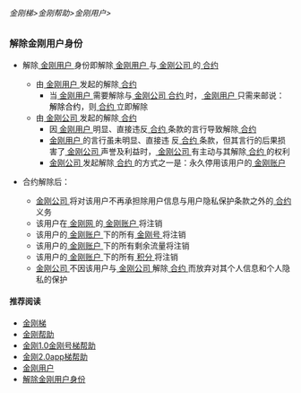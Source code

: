 ###### 金刚梯>金刚帮助>金刚用户>
### 解除金刚用户身份

- 解除[ 金刚用户 ](https://github.com/a2zitpro/web/blob/master/kkuser.md)身份即解除[ 金刚用户 ](https://github.com/a2zitpro/web/blob/master/kkuser.md)与[ 金刚公司 ](https://github.com/a2zitpro/web/blob/master/a2zitpro.md)的[ 合约 ](https://github.com/a2zitpro/web/blob/master/Endusercontract.md)
  - 由[ 金刚用户 ](https://github.com/a2zitpro/web/blob/master/kkuser.md)发起的解除[ 合约 ](https://github.com/a2zitpro/web/blob/master/Endusercontract.md)
    - 当[ 金刚用户 ](https://github.com/a2zitpro/web/blob/master/kkuser.md)需要解除与[ 金刚公司 ](https://github.com/a2zitpro/web/blob/master/a2zitpro.md)[ 合约 ](https://a2zitpro.github.io/web/Endusercontract)时，[ 金刚用户 ](https://github.com/a2zitpro/web/blob/master/kkuser.md)只需来邮说：<font color="Black">解除合约</font>，则[ 合约 ](https://github.com/a2zitpro/web/blob/master/Endusercontract.md)立即解除
  - 由[ 金刚公司 ](https://github.com/a2zitpro/web/blob/master/a2zitpro.md)发起的解除[ 合约 ](https://github.com/a2zitpro/web/blob/master/Endusercontract.md)
    - 因[ 金刚用户 ](https://github.com/a2zitpro/web/blob/master/kkuser.md)明显、直接违反[ 合约 ](https://github.com/a2zitpro/web/blob/master/Endusercontract.md)条款的言行导致解除[ 合约 ](https://github.com/a2zitpro/web/blob/master/Endusercontract.md)
    - [ 金刚用户 ](https://github.com/a2zitpro/web/blob/master/kkuser.md)的言行虽未明显、直接违 反[ 合约 ](https://github.com/a2zitpro/web/blob/master/Endusercontract.md)条款，但其言行的后果损害了[ 金刚公司 ](https://github.com/a2zitpro/web/blob/master/a2zitpro.md)声誉及利益时，[ 金刚公司 ](https://github.com/a2zitpro/web/blob/master/a2zitpro.md)有主动与其解除[ 合约 ](https://github.com/a2zitpro/web/blob/master/Endusercontract.md)的权利
    - [ 金刚公司 ](https://github.com/a2zitpro/web/blob/master/a2zitpro.md)发起解除[ 合约 ](https://github.com/a2zitpro/web/blob/master/Endusercontract.md)的方式之一是：永久停用该用户的[ 金刚账户 ](https://github.com/a2zitpro/web/blob/master/kkaccoun.md)

- 合约解除后：

  - [ 金刚公司 ](https://github.com/a2zitpro/web/blob/master/a2zitpro.md)将对该用户不再承担除用户信息与用户隐私保护条款之外的[ 合约 ](https://github.com/a2zitpro/web/blob/master/Endusercontract.md)义务
  - 该用户在[ 金刚网 ](https://github.com/a2zitpro/web/blob/master/kksitecn.md)的[ 金刚账户 ](https://github.com/a2zitpro/web/blob/master/kkaccoun.md)将注销
  - 该用户的[ 金刚账户 ](https://github.com/a2zitpro/web/blob/master/kkaccount.md)下的所有[ 金刚号 ](https://github.com/a2zitpro/web/blob/master/kkid.md)将注销
  - 该用户的[ 金刚账户 ](https://github.com/a2zitpro/web/blob/master/kkaccount.md)下的所有剩余流量将注销
  - 该用户的[ 金刚账户 ](https://github.com/a2zitpro/web/blob/master/kkaccount.md)下的所有[ 积分 ](https://github.com/a2zitpro/web/blob/master/point.md)将注销
  - [ 金刚公司 ](https://github.com/a2zitpro/web/blob/master/a2zitpro.md)不因该用户与[ 金刚公司 ](https://github.com/a2zitpro/web/blob/master/a2zitpro.md)解除[ 合约 ](https://github.com/a2zitpro/web/blob/master/Endusercontract.md)而放弃对其个人信息和个人隐私的保护

#### 推荐阅读

- [金刚梯](https://github.com/a2zitpro/web/blob/master/dlb.md)
- [金刚帮助](https://github.com/a2zitpro/web/blob/master/list_helpkkvpn.md)
- [金刚1.0金刚号梯帮助](https://github.com/a2zitpro/web/blob/master/list_helpkkvpn1.0.md)
- [金刚2.0app梯帮助](https://github.com/a2zitpro/web/blob/master/list_helpkkvpn2.0.md)
- [金刚用户](https://github.com/a2zitpro/web/blob/master/list_kkuser.md)
- [解除金刚用户身份](https://github.com/a2zitpro/web/blob/master/dismisskkuseridentity.md)
